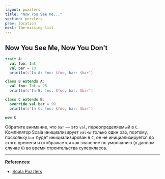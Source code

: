 ```yaml
---
layout: puzzlers
title: "Now You See Me..."
section: puzzlers
prev: location
next: the-missing-list
---
```


## Now You See Me, Now You Don't

```scala mdoc
trait A:
  val foo: Int
  val bar = 10
  println(s"In A: foo: $foo, bar: $bar")

class B extends A:
  val foo: Int = 25
  println(s"In B: foo: $foo, bar: $bar")

class C extends B:
  override val bar = 99
  println(s"In C: foo: $foo, bar: $bar")

new C
```

Обратите внимание, что `bar` — это `val`, переопределяемый в `C`. 
Компилятор Scala инициализирует `val`-ы только один раз, 
поэтому, поскольку `bar` будет инициализирован в `C`, 
он не инициализируется до этого времени 
и отображается как значение по умолчанию (в данном случае `0`) во время строительства суперкласса.


---

**References:**
- [Scala Puzzlers](https://scalapuzzlers.com/index.html#pzzlr-005)
